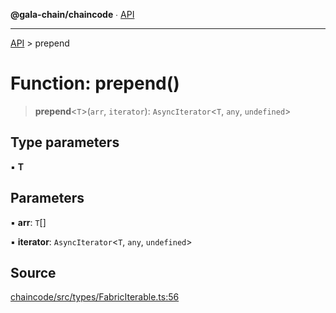 **@gala-chain/chaincode** ∙ [API](../exports.md)

***

[API](../exports.md) > prepend

# Function: prepend()

> **prepend**\<`T`\>(`arr`, `iterator`): `AsyncIterator`\<`T`, `any`, `undefined`\>

## Type parameters

▪ **T**

## Parameters

▪ **arr**: `T`[]

▪ **iterator**: `AsyncIterator`\<`T`, `any`, `undefined`\>

## Source

[chaincode/src/types/FabricIterable.ts:56](https://github.com/GalaChain/sdk/blob/bcbbb18/chaincode/src/types/FabricIterable.ts#L56)
